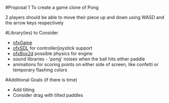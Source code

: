 #Proposal 1
To create a game clone of Pong 

2 players should be able to move their piece up and down using WASD and the arrow keys respectively

#Library(ies) to Consider
* [ofxGame](https://github.com/patriciogonzalezvivo/ofxGame)
* [ofxSDL](https://github.com/leebyron/ofxSDL) for controller/joystick support
* [ofxBox2d](https://github.com/vanderlin/ofxBox2d) possible physics for engine
* sound libraries - 'pong' noises when the ball hits either paddle
* animations for scoring points on either side of screen, like confetti or temporary flashing colors

#Additional Goals (if there is time)
* Add tilting
* Consider drag with tilted paddles